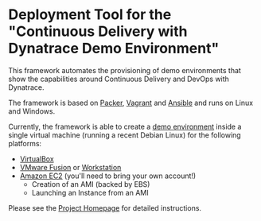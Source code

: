 # Deployment Tool for the "Continuous Delivery with Dynatrace Demo Environment" 

This framework automates the provisioning of demo environments that show the capabilities around Continuous Delivery and DevOps with Dynatrace.

The framework is based on [Packer](https://packer.io/), [Vagrant](https://www.vagrantup.com/) and [Ansible](http://www.ansible.com/) and runs on Linux and Windows.

Currently, the framework is able to create a [demo environment](https://community.compuwareapm.com/community/display/COE/Continuous+Delivery+with+Dynatrace+Demo+Environment) inside a single virtual machine (running a recent Debian Linux) for the following platforms:

- [VirtualBox](http://virtualbox.org/)
- [VMware Fusion](http://vmware.com/products/fusion/) or [Workstation](http://vmware.com/products/workstation/)
- [Amazon EC2](http://aws.amazon.com/ec2/) (you'll need to bring your own account!)
    - Creation of an AMI (backed by EBS)
    - Launching an Instance from an AMI

Please see the [Project Homepage](https://community.compuwareapm.com/community/display/COE/Continuous+Delivery+with+Dynatrace+Demo+Environment%3A+Provisioning+Framework) for detailed instructions.
